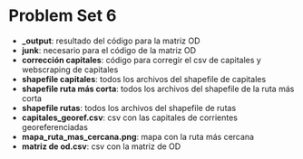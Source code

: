 # Problem Set 6
- **_output**: resultado del código para la matriz OD
- **junk**: necesario para el código de la matriz OD
- **corrección capitales**: código para corregir el csv de capitales y webscraping de capitales
- **shapefile capitales**: todos los archivos del shapefile de capitales
- **shapefile ruta más corta**: todos los archivos del shapefile de la ruta más corta
- **shapefile rutas**: todos los archivos del shapefile de rutas
- **capitales_georef.csv**: csv con las capitales de corrientes georeferenciadas
- **mapa_ruta_mas_cercana.png**: mapa con la ruta más cercana
- **matriz de od.csv**: csv con la matriz de OD